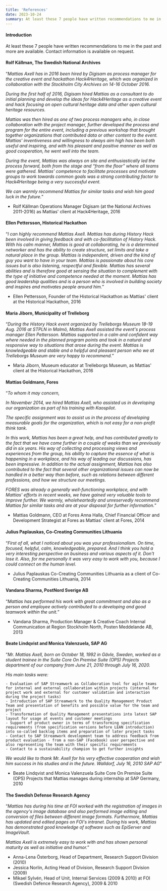 ```yaml
---
title: 'References'
date: 2023-10-24
summary: At least these 7 people have written recommendations to me in the past and more are available. Contact information is available on request.
---
```


#### Introduction

At least these 7 people have written recommendations to me in the past and more are available. Contact information is available on request.

#### Rolf Källman, The Swedish National Archives

“*Mattias Axell has in 2016 been hired by Digisam as process manager for the creative event and hackathon Hack4Heritage, which was organized in collaboration with the Stockholm City Archives on 14-16 October 2016.*

*During the first half of 2016, Digisam hired Mattias as a consultant to do initial planning and develop the ideas for Hack4Heritage as a creative event and hack focusing on open cultural heritage data and other open cultural heritage resources.*

*Mattias was then hired as one of two process managers who, in close collaboration with the project manager, further developed the process and program for the entire event, including a previous workshop that brought together organizations that contributed data or other content to the event. Mattias' inventiveness and willingness to always aim high has been both useful and inspiring, and with his pleasant and positive manner as well as good cooperation, he went well into the team.*

*During the event, Mattias was always on site and enthusiastically led the process forward, both from the stage and “from the floor” where all teams were gathered. Mattias' competence to facilitate processes and motivate groups to work towards common goals was a strong contributing factor to Hack4Heritage being a very successful event.*

*We can warmly recommend Mattias for similar tasks and wish him good luck in the future.*”

- Rolf Källman
Operations Manager Digisam (at the National Archives 2011-2016)
as Mattias' client at Hack4Heritage, 2016

#### Ellen Pettersson, Historical Hackathon

“*I can highly recommend Mattias Axell. Mattias has during History Hack been involved in giving feedback and with co-facilitation of History Hack. With his calm manner, Mattias is good at collaborating, he is a determined networker and has the ability to create structure, set limits and take a natural place in the group. Mattias is independent, driven and the kind of guy you want to have in your team. Mattias is passionate about his core issues but is also listening, respectful and flexible. Mattias has several abilities and is therefore good at sensing the situation to complement with the type of initiative and competence needed at the moment. Mattias has good leadership qualities and is a person who is involved in building society and inspires and motivates people around him.*”

- Ellen Pettersson,
Founder of the Historical Hackathon
as Mattias' client at the Historical Hackathon, 2016

#### Maria Jiborn, Municipality of Trelleborg

“*During the History Hack event organized by Trelleborgs Museum 18-19 Aug. 2016 at STPLN in Malmö, Mattias Axell assisted the event's process manager Ellen Pettersson. Mattias supported in a calm and confident way where needed in the planned program points and took in a natural and responsive way to situations that arose during the event. Mattias is knowledgeable and stable and a helpful and pleasant person who we at Trelleborgs Museum are very happy to recommend.*”
- Maria Jiborn,
Museum educator at Trelleborgs Museum,
as Mattias' client at the Historical Hackathon, 2016

#### Mattias Goldmann, Fores

“*To whom it may concern,*

*In November 2014, we hired Mattias Axell, who assisted us in developing our organization as part of his training with Kaospilot*.

*The specific assignment was to assist us in the process of developing measurable goals for the organization, which is not easy for a non-profit think tank*.

*In this work, Mattias has been a great help, and has contributed greatly to the fact that we have come further in a couple of weeks than we previously did in six years. His way of collecting and processing views and experiences from the group, his ability to capture the essence of what is happening in a workplace, and his way of leading our discussions, has been impressive. In addition to the actual assignment, Mattias has also contributed to the fact that several other organizational issues can now be handled in a better way than before, such as relations between different professions, and how we structure our meetings.*

*FORES was already a generally well-functioning workplace, and with Mattias' efforts in recent weeks, we have gained very valuable tools to improve further. We warmly, wholeheartedly and unreservedly recommend Mattias for similar tasks and are at your disposal for further information.*”

- Mattias Goldmann,
CEO at Fores 
Anna Halla, 
Chief Financial Officer and Development Strategist at Fores
as Mattias' client at Fores, 2014

#### Julius Paplauskas, Co-Creating Communities Lithuania

“*First of all, what I noticed about you was your professionalism. On time, focused, helpful, calm, knowledgeable, prepared. And I think you hold a very interesting perspective on business and various aspects of it. Don't lose it. Also, for me personally it was very easy to work with you, because I could connect on the human level.*

- Julius Paplauskas
Co-Creating Communities Lithuania
as a client of Co-Creating Communities Lithuania, 2014

#### Vandana Sharma, PostNord Sverige AB

“*Mattias has performed his work with great commitment and also as a person and employee actively contributed to a developing and good teamwork within the unit.*”

- Vandana Sharma,
Production Manager & Creative Coach Internal Communication 
at Region Stockholm North, Posten Meddelande AB, 2013

#### Beate Lindqvist and Monica Valenzuela, SAP AG

“*Mr. Mattias Axell, born on October 18, 1992 in Gävle, Sweden, worked as a student trainee in the Suite Core On Premise Suite (OPS) Projects department of our company from June 21, 2010 through July 16, 2020.*

*His main tasks were:*

    - Evaluation of SAP Streamwork as Collaboration tool for agile teams for internal and external collaboration within projects (internal for project work and external for customer validation and interaction during the project tasks)
    - Introduction of SAP Streamwork to the Quality Management Product Team and presentation of benefits and possible value for the team and project
    - Transformation of Quality Management presentations into latest SAP layout for usage at events and customer meetings
    - Support of product owner in terms of transforming specification requirements (from specification versions before LEAN introduction) into so-called backlog items and preparation of later project tasks
    - Contact to SAP Streamwork development team to address feedback from product evaluation - from a non-SAP (Facebook) user perspective and also representing the team with their specific requirements 
    - Contact to a sustainability champion to get further insights

*We would like to thank Mr. Axell for his very effective cooperation and wish him success in his studies and in the future.*
*Walldorf, July 16, 2010*
*SAP AG*”

- Beate Lindqvist and Monica Valenzuela
Suite Core On Premise Suite (OPS) Projects 
that Mattias manages during internship at SAP Germany, 2010

#### The Swedish Defense Research Agency

“*Mattias has during his time at FOI worked with the registration of images in the agency's image database and also performed image editing and conversion of files between different image formats. Furthermore, Mattias has updated and edited pages on FOI's intranet. During his work, Mattias has demonstrated good knowledge of software such as EpiServer and ImageVault.*

*Mattias Axell is extremely easy to work with and has shown personal maturity as well as initiative and humor.*”
- Anna-Lena Österborg, Head of Department, Research Support Division (2010)
- Jessica Norlin, Acting Head of Division, Research Support Division (2009)
- Mikael Sylvén, Head of Unit, Internal Services (2009 & 2010)
at FOI (Swedish Defence Research Agency), 2009 & 2010
